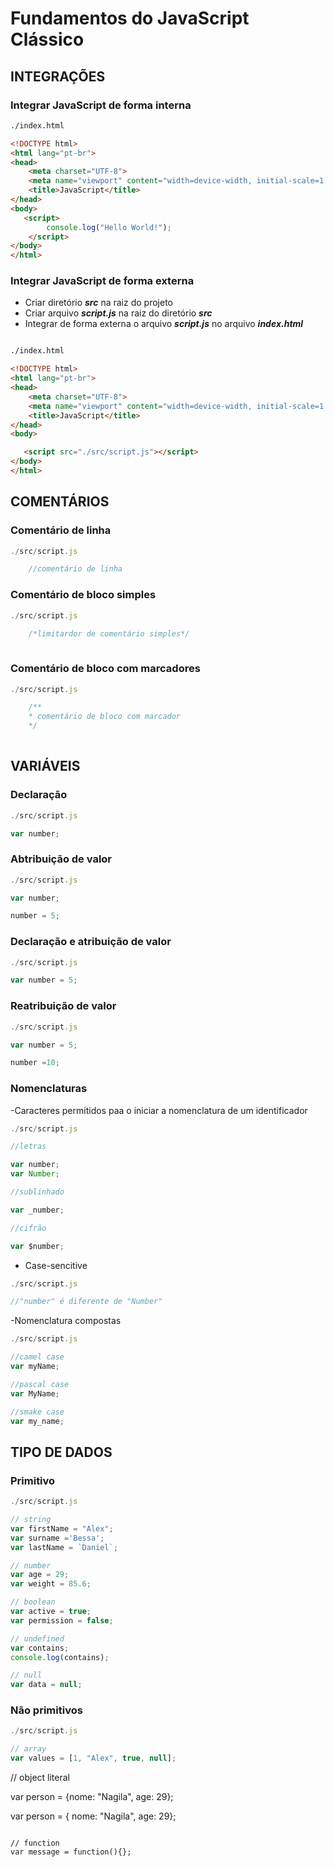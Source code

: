 # Fundamentos do JavaScript Clássico

## INTEGRAÇÕES

### Integrar JavaScript de forma interna

~~~ html
./index.html

<!DOCTYPE html>
<html lang="pt-br">
<head>
    <meta charset="UTF-8">
    <meta name="viewport" content="width=device-width, initial-scale=1.0">
    <title>JavaScript</title>
</head>
<body>
   <script>
        console.log("Hello World!");
    </script>
</body>
</html>
~~~

### Integrar JavaScript de forma externa

- Criar diretório ***src*** na raiz do projeto
- Criar arquivo ***script.js*** na raiz do diretório ***src***
- Integrar de forma externa o arquivo ***script.js*** no arquivo ***index.html***

~~~ html

./index.html

<!DOCTYPE html>
<html lang="pt-br">
<head>
    <meta charset="UTF-8">
    <meta name="viewport" content="width=device-width, initial-scale=1.0">
    <title>JavaScript</title>
</head>
<body>

   <script src="./src/script.js"></script>
</body>
</html>

~~~

## COMENTÁRIOS

### Comentário de linha

~~~javascript
./src/script.js

    //comentário de linha

~~~

### Comentário de bloco simples

~~~javascript
./src/script.js

    /*limitardor de comentário simples*/
    
~~~

### Comentário de bloco com marcadores

~~~javascript
./src/script.js

    /**
    * comentário de bloco com marcador
    */
    
~~~

## VARIÁVEIS

### Declaração

~~~ javascript
./src/script.js

var number;

~~~

### Abtribuição de valor

~~~javascript
./src/script.js

var number;

number = 5;

~~~

### Declaração e atribuição de valor

~~~javascript
./src/script.js

var number = 5;

~~~

### Reatribuição de valor

~~~javascript
./src/script.js

var number = 5;

number =10;

~~~

### Nomenclaturas

-Caracteres permitidos paa o iniciar a nomenclatura de um identificador

~~~javascript
./src/script.js

//letras

var number;
var Number;

//sublinhado

var _number;

//cifrão

var $number;

~~~

- Case-sencitive

~~~javascript
./src/script.js

//"number" é diferente de "Number"

~~~

-Nomenclatura compostas

~~~javascript
./src/script.js

//camel case
var myName;

//pascal case
var MyName;

//smake case
var my_name;

~~~

## TIPO DE DADOS 

### Primitivo

~~~javascript
./src/script.js

// string
var firstName = "Alex";
var surname ='Bessa';
var lastName = `Daniel`;

// number
var age = 29;
var weight = 85.6;

// boolean
var active = true;
var permission = false;

// undefined
var contains;
console.log(contains);

// null
var data = null;

~~~

### Não primitivos

~~~ javascript
./src/script.js

// array
var values = [1, "Alex", true, null];

~~~

// object literal

var person = {nome: "Nagila", age: 29};

var person = {
    nome: "Nagila", 
    age: 29};

~~~

// function 
var message = function(){};

~~~


